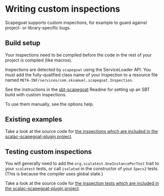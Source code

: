 # Writing custom inspections

Scapegoat supports custom inspections, for example to guard against project- or library-specific
bugs.

## Build setup

Your inspections need to be compiled before the code in the rest of your project is
compiled (like macros).

Inspections are detected by `scapegoat` using the ServiceLoader API. You must add
the fully-qualified class name of your Inspection to a resource file named
`META-INF/services/com.sksamuel.scapegoat.Inspection`.

See the instructions in the
[sbt-scapegoat](https://github.com/sksamuel/sbt-scapegoat) Readme for setting up
an SBT build with custom inspections.

To use them manually, see the options help.

## Existing examples

Take a look at the source code for
[the inspections which are included in the scalac-scapegoat-plugin project](https://github.com/sksamuel/scalac-scapegoat-plugin/tree/master/src/main/scala/com/sksamuel/scapegoat/inspections).

## Testing custom inspections

You will generally need to add the `org.scalatest.OneInstancePerTest` trait to your `scalatest` tests,
or call `isolated` in the constructor of your `Specs2` tests. (This is because the compiler uses
global state.)

Take a look at the source code for
[the inspection tests which are included in the scalac-scapegoat-plugin project](https://github.com/sksamuel/scalac-scapegoat-plugin/tree/master/src/test/scala/com/sksamuel/scapegoat/inspections).

